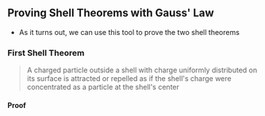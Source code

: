 ## Proving Shell Theorems with Gauss' Law
- As it turns out, we can use this tool to prove the two shell theorems

### First Shell Theorem

> A charged particle outside a shell with charge uniformly distributed on its surface is attracted or repelled as if the shell's charge were concentrated as a particle at the shell's center

#### Proof
